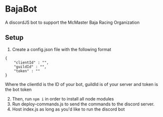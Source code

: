 # BajaBot
A discordJS bot to support the McMaster Baja Racing Organization

## Setup
1. Create a config.json file with the following format
```
{
    "clientId" : "",
    "guildId" : "",
    "token" : ""
}
```
Where the clientId is the ID of your bot, guildId is of your server and token is the bot token

2. Then, run `npm i` in order to install all node modules
3. Run deploy-commands.js to send the commands to the discord server.
4. Host index.js as long as you'd like to run the discord bot
